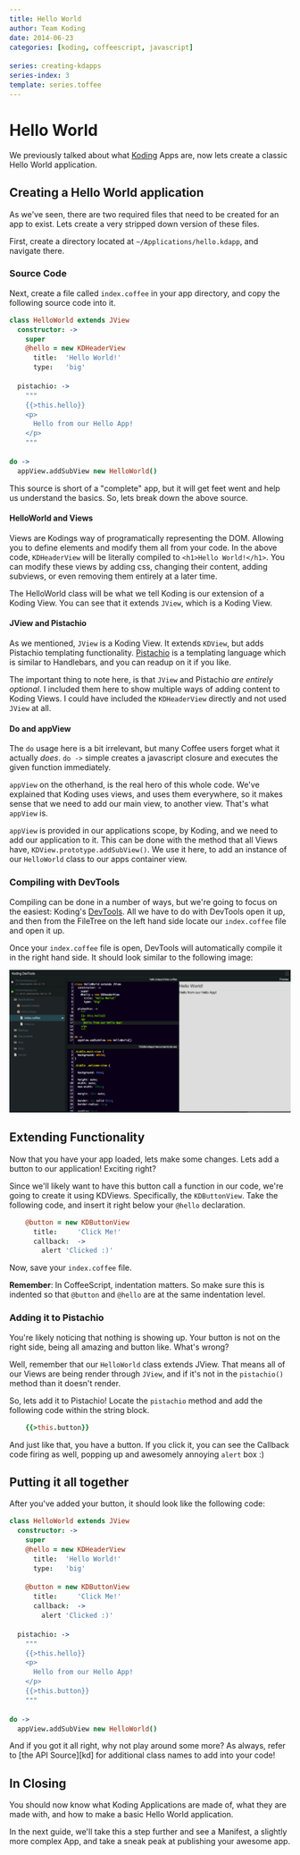 ```yaml
---
title: Hello World
author: Team Koding
date: 2014-06-23
categories: [koding, coffeescript, javascript]

series: creating-kdapps
series-index: 3
template: series.toffee
---
```




# Hello World

We previously talked about what [Koding][koding] Apps are, now lets create a
classic Hello World application.

## Creating a Hello World application

As we've seen, there are two required files that need to be created for an app
to exist. Lets create a very stripped down version of these files.

First, create a directory located at `~/Applications/hello.kdapp`,
and navigate there.

### Source Code

Next, create a file called `index.coffee` in your app directory, and copy
the following source code into it.

```coffee
class HelloWorld extends JView
  constructor: ->
    super
    @hello = new KDHeaderView
      title:  'Hello World!'
      type:   'big'

  pistachio: ->
    """
    {{>this.hello}}
    <p>
      Hello from our Hello App!
    </p>
    """

do ->
  appView.addSubView new HelloWorld()
```


This source is short of a "complete" app, but it will get feet went and help us 
understand the basics. So, lets break down the above source.  

#### HelloWorld and Views

Views are Kodings way of programatically representing the DOM. Allowing you
to define elements and modify them all from your code. In the above code,
`KDHeaderView` will be literally compiled to `<h1>Hello World!</h1>`. You
can modify these views by adding css, changing their content, adding subviews,
or even removing them entirely at a later time.

The HelloWorld class will be what we tell Koding is our extension of a
Koding View. You can see that it extends `JView`, which is a Koding View.

#### JView and Pistachio

As we mentioned, `JView` is a Koding View. It extends `KDView`,
but adds Pistachio templating functionality. [Pistachio][2] is a templating 
language which is similar to Handlebars, and you can readup on it if you like.

The important thing to note here, is that `JView` and Pistachio *are entirely
optional*. I included them here to show multiple ways of adding content
to Koding Views. I could have included the `KDHeaderView` directly and
not used `JView` at all.

#### Do and appView

The `do` usage here is a bit irrelevant, but many Coffee users forget what
it actually *does*. `do ->` simple creates a javascript closure and executes
the given function immediately.

`appView` on the otherhand, is the real hero of this whole code. We've
explained that Koding uses views, and uses them everywhere, so it makes sense
that we need to add our main view, to another view. That's what `appView` is.

`appView` is provided in our applications scope, by Koding, and we need to add 
our application to it. This can be done with the method that all Views have,
`KDView.prototype.addSubView()`. We use it here, to add an instance of
our `HelloWorld` class to our apps container view.

### Compiling with DevTools

Compiling can be done in a number of ways, but we're going to focus on the 
easiest: Koding's [DevTools][devtools]. All we have to do with DevTools open it 
up, and then from the FileTree on the left hand side locate our `index.coffee`
file and open it up.  

Once your `index.coffee` file is open, DevTools will automatically compile it 
in the right hand side. It should look similar to the following image:

![DevTools](./devtools.png)

## Extending Functionality

Now that you have your app loaded, lets make some changes. Lets add a button to 
our application! Exciting right?

Since we'll likely want to have this button call a function in our code, we're 
going to create it using KDViews. Specifically, the `KDButtonView`. Take the 
following code, and insert it right below your `@hello` declaration.

```coffee
    @button = new KDButtonView
      title:     'Click Me!'
      callback:  ->
        alert 'Clicked :)'
```

Now, save your `index.coffee` file.

**Remember**: In CoffeeScript, indentation matters. So make sure this is 
indented so that `@button` and `@hello` are at the same indentation level.

### Adding it to Pistachio

You're likely noticing that nothing is showing up. Your button is not on the 
right side, being all amazing and button like. What's wrong?

Well, remember that our `HelloWorld` class extends JView. That means all of our 
Views are being render through `JView`, and if it's not in the `pistachio()` 
method than it doesn't render.

So, lets add it to Pistachio! Locate the `pistachio` method and add the 
following code within the string block.

```coffee
    {{>this.button}}
```

And just like that, you have a button. If you click it, you can see the 
Callback code firing as well, popping up and awesomely annoying `alert` box :)

## Putting it all together

After you've added your button, it should look like the following code:

```coffee
class HelloWorld extends JView
  constructor: ->
    super
    @hello = new KDHeaderView
      title:  'Hello World!'
      type:   'big'

    @button = new KDButtonView
      title:     'Click Me!'
      callback:  ->
        alert 'Clicked :)'

  pistachio: ->
    """
    {{>this.hello}}
    <p>
      Hello from our Hello App!
    </p>
    {{>this.button}}
    """

do ->
  appView.addSubView new HelloWorld()
```

And if you got it all right, why not play around some more? As always, refer to 
[the API Source][kd] for additional class names to add into your code!

## In Closing

You should now know what Koding Applications are made of, what they are made
with, and how to make a basic Hello World application.

In the next guide, we'll take this a step further and see a Manifest, a 
slightly more complex App, and take a sneak peak at publishing your awesome 
app.




[koding]: https://koding.com
[1]: http://coffeescript.org
[2]: https://github.com/phidelta/pistachio
[kdf]: https://github.com/koding/kd
[devtools]: https://koding.com/DevTools
